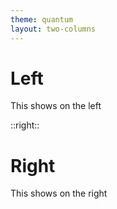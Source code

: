 ```yaml
---
theme: quantum
layout: two-columns
---
```


# Left

This shows on the left

::right::

# Right

This shows on the right

